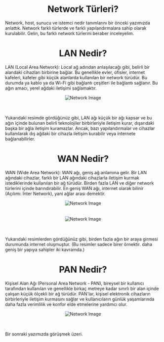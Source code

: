 <h1 align='center'>Network Türleri?</h1>

<p>
  Network, host, sunucu ve istemci nedir tanımlarını bir önceki yazımızda anlattık. Network farklı türlerde ve farklı yapılandırmalara sahip olarak kurulabilir. Gelin, bu farklı network türlerini beraber inceleyelim.
</p>

<h1 align='center'>LAN Nedir?</h1>

<p>
  LAN (Local Area Network): Local ağ adından anlaşılacağı gibi, belirli bir alandaki cihazları birbirine bağlar. Bu genellikle evler, ofisler, internet kafeleri, kafeler gibi küçük alanlarda kullanılan bir network türüdür. Bu durumda ya kablo ya da Wi-Fi gibi bağlantı çeşitleri ile bağlantı sağlanır. Bu ağın amacı, yerel ağdaki iletişimi sağlamaktır.
</p>

<div align="center">
    <img src="https://github.com/Okan-tumuklu/Network-dersleri/assets/117488504/4eae7682-f568-4512-ac77-dc9184219a09" alt="Network Image">
</div>
<br></br>

<p>
  Yukarıdaki resimde gördüğünüz gibi, LAN ağı küçük bir ağı kapsar ve bu ağın içinde bulunan belirli teknolojiler birbirleriyle iletişim kurar, dışarıdaki başka bir ağla iletişim kuramazlar. Ancak, bazı yapılandırmalar ve cihazlar kullanılarak dış ağdaki bir cihazla iletişim kurabilir veya internete bağlanabilirler.
</p>

<h1 align='center'>WAN Nedir?</h1>

<p>
  WAN (Wide Area Network): WAN ağı, geniş ağ anlamına gelir. Bir LAN ağındaki cihazlar, farklı bir LAN ağındaki cihazlarla iletişim kurmak istediklerinde kullanılan bir ağ türüdür. Birden fazla LAN ve diğer network türlerini içinde barındırabilir. En geniş WAN ağı, internet olarak bilinir (Açılımı: İnter Network), yani ağlar arası demektir.
</p>

<div align="center">
    <img src="https://github.com/Okan-tumuklu/Network-dersleri/assets/117488504/8cff4763-78e2-4982-bff1-f8ed995daf98" alt="Network Image">
</div>
<br></br>

<div align="center">
    <img src="https://github.com/Okan-tumuklu/Network-dersleri/assets/117488504/312d2e64-d036-4fef-aa13-b575481d5a22" alt="Network Image">
</div>
<br></br>



<p>
  Yukarıdaki resimlerden gördüğünüz gibi, birden fazla ağın bir araya girmesi durumunda internet oluşmuştur. (Bu resimler sadece birer örnektir. daha geniş bir yapıya sahipler iki kavramda.)
</p>

<h1 align='center'>PAN Nedir?</h1>

<p>
  Kişisel Alan Ağı (Personal Area Network - PAN), bireysel bir kullanıcı tarafından kullanılan ve genellikle birkaç metreye kadar sınırlı bir alan içinde çalışan küçük ölçekli bir ağ türüdür. PAN'lar, kişisel elektronik cihazların birbirleriyle iletişim kurmasını sağlar ve kullanıcıların günlük yaşamlarında daha fazla verimlilik ve konfor elde etmelerine yardımcı olur.
</p>

<div align="center">
    <img src="https://github.com/Okan-tumuklu/Network-dersleri/assets/117488504/535cec30-baa3-4b48-ab41-bdfffe902dc2" alt="Network Image">
</div>
<br></br>

<P>
  Bir sonraki yazımızda görüşmek üzeri.
</P>
